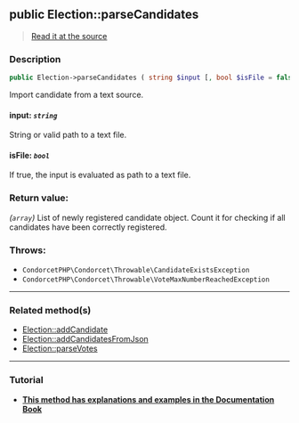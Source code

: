 ## public Election::parseCandidates

> [Read it at the source](https://github.com/julien-boudry/Condorcet/blob/master/src/ElectionProcess/CandidatesProcess.php#L256)

### Description    

```php
public Election->parseCandidates ( string $input [, bool $isFile = false] ): array
```

Import candidate from a text source.
    

#### **input:** *`string`*   
String or valid path to a text file.    


#### **isFile:** *`bool`*   
If true, the input is evaluated as path to a text file.    


### Return value:   

*(`array`)* List of newly registered candidate object. Count it for checking if all candidates have been correctly registered.



### Throws:   

* ```CondorcetPHP\Condorcet\Throwable\CandidateExistsException```
* ```CondorcetPHP\Condorcet\Throwable\VoteMaxNumberReachedException```

---------------------------------------

### Related method(s)      

* [Election::addCandidate](/Docs/ApiReferences/Election%20Class/public%20Election--addCandidate.md)    
* [Election::addCandidatesFromJson](/Docs/ApiReferences/Election%20Class/public%20Election--addCandidatesFromJson.md)    
* [Election::parseVotes](/Docs/ApiReferences/Election%20Class/public%20Election--parseVotes.md)    

---------------------------------------

### Tutorial

* **[This method has explanations and examples in the Documentation Book](https://www.condorcet.io/3.AsPhpLibrary/4.Candidates)**    
